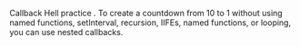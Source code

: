 Callback Hell practice .
To create a countdown from 10 to 1 without using named functions, setInterval, recursion, IIFEs, named functions, or looping, you can use nested callbacks.
